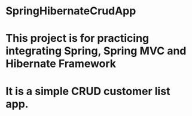 # SpringHibernateCrudApp
# This project is for practicing integrating Spring, Spring MVC and Hibernate Framework
# It is a simple CRUD customer list app.
